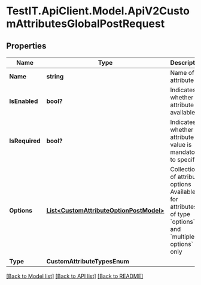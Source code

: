 # TestIT.ApiClient.Model.ApiV2CustomAttributesGlobalPostRequest

## Properties

Name | Type | Description | Notes
------------ | ------------- | ------------- | -------------
**Name** | **string** | Name of attribute | 
**IsEnabled** | **bool?** | Indicates whether the attribute is available | [optional] 
**IsRequired** | **bool?** | Indicates whether the attribute value is mandatory to specify | [optional] 
**Options** | [**List&lt;CustomAttributeOptionPostModel&gt;**](CustomAttributeOptionPostModel.md) | Collection of attribute options     Available for attributes of type &#x60;options&#x60; and &#x60;multiple options&#x60; only | [optional] 
**Type** | **CustomAttributeTypesEnum** |  | 

[[Back to Model list]](../README.md#documentation-for-models) [[Back to API list]](../README.md#documentation-for-api-endpoints) [[Back to README]](../README.md)

